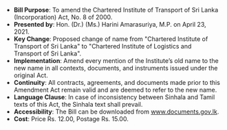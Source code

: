 - **Bill Purpose**: To amend the Chartered Institute of Transport of Sri Lanka (Incorporation) Act, No. 8 of 2000.
- **Presented by**: Hon. (Dr.) (Ms.) Harini Amarasuriya, M.P. on April 23, 2021.
- **Key Change**: Proposed change of name from "Chartered Institute of Transport of Sri Lanka" to "Chartered Institute of Logistics and Transport of Sri Lanka".
- **Implementation**: Amend every mention of the Institute’s old name to the new name in all contexts, documents, and instruments issued under the original Act.
- **Continuity**: All contracts, agreements, and documents made prior to this Amendment Act remain valid and are deemed to refer to the new name.
- **Language Clause**: In case of inconsistency between Sinhala and Tamil texts of this Act, the Sinhala text shall prevail.
- **Accessibility**: The Bill can be downloaded from www.documents.gov.lk.
- **Cost**: Price Rs. 12.00, Postage Rs. 15.00.